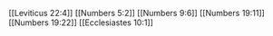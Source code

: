 [[Leviticus 22:4]]
[[Numbers 5:2]]
[[Numbers 9:6]]
[[Numbers 19:11]]
[[Numbers 19:22]]
[[Ecclesiastes 10:1]]

